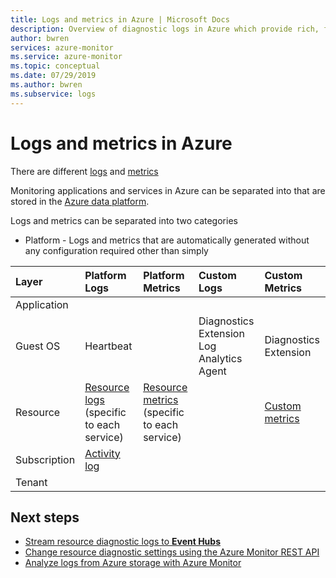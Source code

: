 ```yaml
---
title: Logs and metrics in Azure | Microsoft Docs
description: Overview of diagnostic logs in Azure which provide rich, frequent data about the operation of an Azure resource.
author: bwren
services: azure-monitor
ms.service: azure-monitor
ms.topic: conceptual
ms.date: 07/29/2019
ms.author: bwren
ms.subservice: logs
---
```

# Logs and metrics in Azure
There are different [logs](data-platform-logs.md) and [metrics](data-platform-metrics.md)

Monitoring applications and services in Azure can be separated into  that are stored in the [Azure data platform](data-platform.md). 

Logs and metrics can be separated into two categories

- Platform - Logs and metrics that are automatically generated without any configuration required other than simply 



| Layer | Platform Logs | Platform Metrics | Custom Logs | Custom Metrics |
|:---|:---|:---|:---|:---|
| Application  | | | | |
| Guest OS     | Heartbeat |  | Diagnostics Extension<br>Log Analytics Agent | Diagnostics Extension |
| Resource     | [Resource logs](resource-logs-overview.md)<br>(specific to each service) | [Resource metrics](metrics-supported.md)<br>(specific to each service) | | [Custom metrics](metrics-custom-overview.md) |
| Subscription | [Activity log](activity-logs-overview.md) | | | |
| Tenant       | 

## Next steps

* [Stream resource diagnostic logs to **Event Hubs**](diagnostic-logs-stream-event-hubs.md)
* [Change resource diagnostic settings using the Azure Monitor REST API](https://docs.microsoft.com/rest/api/monitor/)
* [Analyze logs from Azure storage with Azure Monitor](collect-azure-metrics-logs.md)
